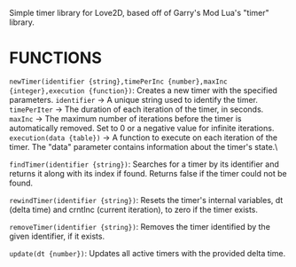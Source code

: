 Simple timer library for Love2D, based off of Garry's Mod Lua's "timer" library.

# FUNCTIONS

```newTimer(identifier {string},timePerInc {number},maxInc {integer},execution {function})```: Creates a new timer with the specified parameters.
```identifier``` -> A unique string used to identify the timer.\
```timePerIter``` -> The duration of each iteration of the timer, in seconds.\
```maxInc``` -> The maximum number of iterations before the timer is automatically removed. Set to 0 or a negative value for infinite iterations.\
```execution(data {table})``` -> A function to execute on each iteration of the timer. The "data" parameter contains information about the timer's state.\

```findTimer(identifier {string})```: Searches for a timer by its identifier and returns it along with its index if found. Returns false if the timer could not be found.

```rewindTimer(identifier {string})```: Resets the timer's internal variables, dt (delta time) and crntInc (current iteration), to zero if the timer exists.

```removeTimer(identifier {string})```: Removes the timer identified by the given identifier, if it exists.

```update(dt {number})```: Updates all active timers with the provided delta time.